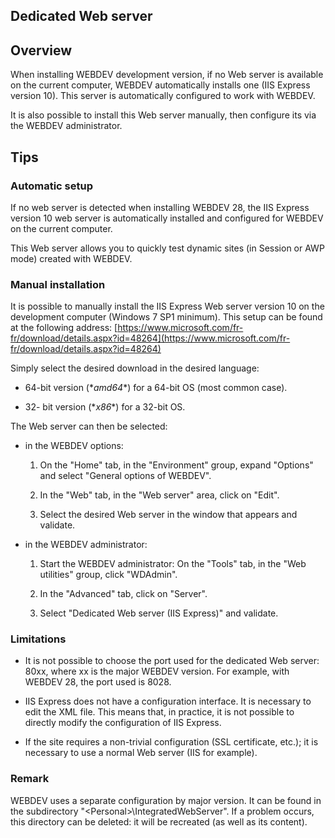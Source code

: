 


## Dedicated Web server
			



<a name="NOTE1"></a>
<a name="NOTE1_1"></a>


## Overview
<a name="overview_ELTTEXTE000064"></a>
When installing WEBDEV development version, if no Web server is available on the current computer, WEBDEV automatically installs one (IIS Express version 10). This server is automatically configured to work with WEBDEV. 

It is also possible to install this Web server manually, then configure its via the WEBDEV administrator.

<a name="NOTE2"></a>
<a name="NOTE2_1"></a>


## Tips
<a name="tips_ELTTEXTE000092"></a>


### Automatic setup
<a name="automatic_setup_ELTPARAGRAPHE000110"></a>

If no web server is detected when installing WEBDEV 28, the IIS Express version 10 web server is automatically installed and configured for WEBDEV on the current computer. 

This Web server allows you to quickly test dynamic sites (in Session or AWP mode) created with WEBDEV. 


### Manual installation
<a name="manual_installation_ELTPARAGRAPHE000119"></a>

It is possible to manually install the IIS Express Web server version 10 on the development computer (Windows 7 SP1 minimum). This setup can be found at the following address: [https://www.microsoft.com/fr-fr/download/details.aspx?id=48264](https://www.microsoft.com/fr-fr/download/details.aspx?id=48264)

Simply select the desired download in the desired language: 

- 64-bit version (\*_amd64_\*) for a 64-bit OS (most common case). 

- 32- bit version (\*_x86_\*) for a 32-bit OS.  




The Web server can then be selected: 

- in the WEBDEV options: 

	1. On the "Home" tab, in the "Environment" group, expand "Options" and select "General options of WEBDEV". 

	2. In the "Web" tab, in the "Web server" area, click on "Edit". 

	3. Select the desired Web server in the window that appears and validate. 




- in the WEBDEV administrator: 

	1. Start the WEBDEV administrator: On the "Tools" tab, in the "Web utilities" group, click "WDAdmin". 

	2. In the "Advanced" tab, click on "Server". 

	3. Select "Dedicated Web server (IIS Express)" and validate. 








### Limitations
<a name="limitations_ELTPARAGRAPHE000168"></a>

- It is not possible to choose the port used for the dedicated Web server: 80xx, where xx is the major WEBDEV version. For example, with WEBDEV 28, the port used is 8028.

- IIS Express does not have a configuration interface. It is necessary to edit the XML file. This means that, in practice, it is not possible to directly modify the configuration of IIS Express.

- If the site requires a non-trivial configuration (SSL certificate, etc.); it is necessary to use a normal Web server (IIS for example).





### Remark
<a name="remark_ELTPARAGRAPHE000179"></a>

WEBDEV uses a separate configuration by major version. It can be found in the subdirectory "&lt;Personal&gt;\\IntegratedWebServer". If a problem occurs, this directory can be deleted: it will be recreated (as well as its content).


